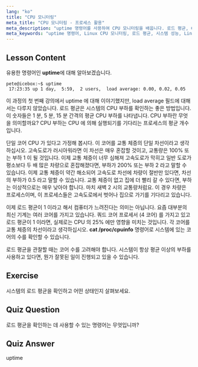```yaml
---
lang: "ko"
title: "CPU 모니터링"
meta_title: "CPU 모니터링 - 프로세스 활용"
meta_description: "uptime 명령어를 사용하여 CPU 모니터링을 배웁니다. 로드 평균, CPU 사용량, 그리고 Linux 초보자를 위한 시스템 성능 해석 방법을 이해합니다."
meta_keywords: "uptime 명령어, Linux CPU 모니터링, 로드 평균, 시스템 성능, Linux 튜토리얼, 초보자 가이드"
---
```


## Lesson Content

유용한 명령어인 **uptime**에 대해 알아보겠습니다.

```
pete@icebox:~$ uptime
 17:23:35 up 1 day,  5:59,  2 users,  load average: 0.00, 0.02, 0.05
```

이 과정의 첫 번째 강의에서 uptime 에 대해 이야기했지만, load average 필드에 대해서는 다루지 않았습니다. 로드 평균은 시스템의 CPU 부하를 확인하는 좋은 방법입니다. 이 숫자들은 1 분, 5 분, 15 분 간격의 평균 CPU 부하를 나타냅니다. CPU 부하란 무엇을 의미할까요? CPU 부하는 CPU 에 의해 실행되기를 기다리는 프로세스의 평균 개수입니다.

단일 코어 CPU 가 있다고 가정해 봅시다. 이 코어를 교통 체증의 단일 차선이라고 생각하십시오. 고속도로가 러시아워라면 이 차선은 매우 혼잡할 것이고, 교통량은 100% 또는 부하 1 이 될 것입니다. 이제 교통 체증이 너무 심해져 고속도로가 막히고 일반 도로가 평소보다 두 배 많은 차량으로 혼잡해졌다면, 부하가 200% 또는 부하 2 라고 말할 수 있습니다. 이제 교통 체증이 약간 해소되어 고속도로 차선에 차량이 절반만 있다면, 차선의 부하가 0.5 라고 말할 수 있습니다. 교통 체증이 없고 집에 더 빨리 갈 수 있다면, 부하는 이상적으로는 매우 낮아야 합니다. 마치 새벽 2 시의 교통량처럼요. 이 경우 차량은 프로세스이며, 이 프로세스들은 고속도로에서 벗어나 집으로 가기를 기다리고 있습니다.

이제 로드 평균이 1 이라고 해서 컴퓨터가 느려진다는 의미는 아닙니다. 요즘 대부분의 최신 기계는 여러 코어를 가지고 있습니다. 쿼드 코어 프로세서 (4 코어) 를 가지고 있고 로드 평균이 1 이라면, 실제로는 CPU 의 25% 에만 영향을 미치는 것입니다. 각 코어를 교통 체증의 차선이라고 생각하십시오. **cat /proc/cpuinfo** 명령어로 시스템에 있는 코어의 수를 확인할 수 있습니다.

로드 평균을 관찰할 때는 코어 수를 고려해야 합니다. 시스템이 항상 평균 이상의 부하를 사용하고 있다면, 뭔가 잘못된 일이 진행되고 있을 수 있습니다.

## Exercise

시스템의 로드 평균을 확인하고 어떤 상태인지 살펴보세요.

## Quiz Question

로드 평균을 확인하는 데 사용할 수 있는 명령어는 무엇입니까?

## Quiz Answer

uptime
